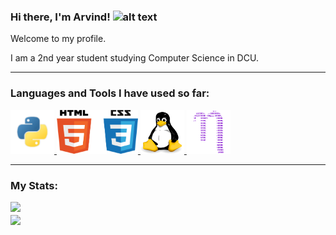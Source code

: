 <h3><b>Hi there, I'm Arvind!</b>
<img src="https://media.tenor.com/images/30169e4a670daf12443df7d2dd140176/tenor.gif" alt="alt text" width="30px" height="30px"></h3>
<p> Welcome to my profile. </p>
<p> I am a 2nd year student studying Computer Science in DCU. </p>

<hr>

<h3><b>Languages and Tools I have used so far:</b></h3>
<div>
<a href="https://www.python.org/">
<img src="https://raw.githubusercontent.com/github/explore/80688e429a7d4ef2fca1e82350fe8e3517d3494d/topics/python/python.png" alt="alt text" width="70px" height="70px" /> </a>
<a href="https://www.w3schools.com/html/">
<img src="https://github.com/rawata2/images/blob/main/html%20css.png" alt="alt text" width="130px" height="70px" /> </a>
<a href="https://www.linux.org/">
<img src="https://github.com/rawata2/images/blob/main/linux.png" alt="alt text" width="70px" height="70px" /> </a>
<a href="https://www.nano-editor.org/">
<img src="https://github.com/rawata2/images/blob/main/nano.png" alt="alt text" width="70px" height="70px" /> </a>
</div>
 
<hr>
 
<h3><b>My Stats:</b></h3>
<img src="https://github-readme-stats.vercel.app/api/top-langs/?username=rawata2&layout=compact&theme=dark"/>
<br>
<img align="center" src="https://github-readme-stats.vercel.app/api?username=rawata2&theme=vision-friendly-dark" />



<!--<br> <img align="center" src="https://github-readme-streak-stats.herokuapp.com/?user=rawata2&theme=dark" /> -->
